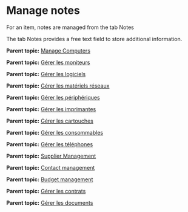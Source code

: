 Manage notes
============

For an item, notes are managed from the tab Notes

The tab Notes provides a free text field to store additional
information.

**Parent topic:** [Manage
Computers](../glpi/inventory_computer.html "Computers are managed from the menu Assets > Computers")

**Parent topic:** [Gérer les
moniteurs](../glpi/inventory_monitor.html "Les moniteurs se gèrent depuis le menu Parc > Moniteurs")

**Parent topic:** [Gérer les
logiciels](../glpi/inventory_software.html "Les logiciels se gèrent depuis le menu Parc > Logiciel")

**Parent topic:** [Gérer les matériels
réseaux](../glpi/inventory_networking.html "Les matériels réseaux se gèrent depuis le menu Parc > Réseaux")

**Parent topic:** [Gérer les
périphériques](../glpi/inventory_peripheral.html "Les périphériques se gèrent depuis le menu Parc > Périphériques")

**Parent topic:** [Gérer les
imprimantes](../glpi/inventory_printer.html "Les imprimantes se gèrent depuis le menu Parc > Imprimantes")

**Parent topic:** [Gérer les
cartouches](../glpi/inventory_cartridge.html "Les cartouches dans GLPI, caractéristiques et utilisation")

**Parent topic:** [Gérer les
consommables](../glpi/inventory_consumable.html "Les consommables se gèrent depuis le menu Parc > Consommables")

**Parent topic:** [Gérer les
téléphones](../glpi/inventory_phone.html "Les téléphones se gèrent depuis le menu Parc > Téléphones ;")

**Parent topic:** [Supplier
Management](../glpi/management_supplier.html "Suppliers are managed via menu Management > Suppliers")

**Parent topic:** [Contact
management](../glpi/management_contact.html "Contacts are managed via menu Management > Contacts")

**Parent topic:** [Budget
management](../glpi/management_budget.html "Budgets are managed via menu Management > Budgets")

**Parent topic:** [Gérer les
contrats](../glpi/management_contract.html "Les contrats sont gérés depuis le menu Gestion > Contrats")

**Parent topic:** [Gérer les
documents](../glpi/management_document.html "Les documents sont gérés depuis le menu Gestion > Documents")
